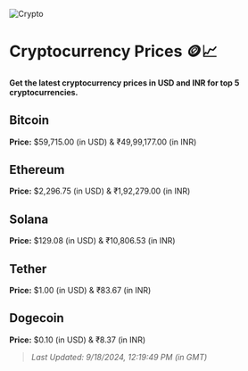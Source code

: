 
![Crypto](https://www.techguide.com.au/wp-content/uploads/2020/11/crypto3.jpeg)

# Cryptocurrency Prices 🪙📈

#### Get the latest cryptocurrency prices in USD and INR for top 5 cryptocurrencies.

## Bitcoin

**Price:** $59,715.00 (in USD) & ₹49,99,177.00 (in INR)

## Ethereum

**Price:** $2,296.75 (in USD) & ₹1,92,279.00 (in INR)

## Solana

**Price:** $129.08 (in USD) & ₹10,806.53 (in INR)

## Tether

**Price:** $1.00 (in USD) & ₹83.67 (in INR)

## Dogecoin

**Price:** $0.10 (in USD) & ₹8.37 (in INR)

> _Last Updated: 9/18/2024, 12:19:49 PM (in GMT)_
